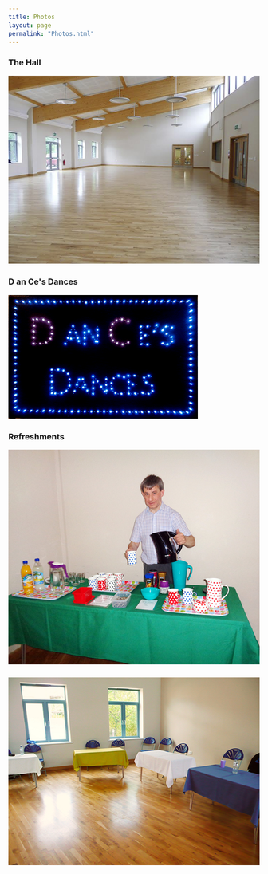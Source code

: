 ```yaml
---
title: Photos
layout: page
permalink: "Photos.html"
---
```



<article class="grid_12 Visible center-text">
<h3>The Hall</h3>
<img src="images/HALL.jpg" class="padded-bottom"/>
<h3>D an Ce's Dances</h3>
<img src="images/Lights_flashing.gif" class="padded-bottom"/>
<h3>Refreshments</h3>
<img src="images/D_and_Cs_004.jpg" class="padded-bottom"/>
<h3></h3>
<img src="images/2015_May_0111.jpg" class="padded-bottom"/>
</article>





